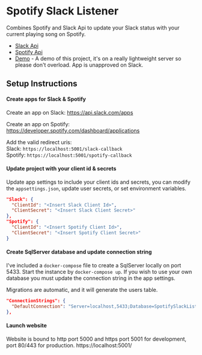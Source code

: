 # Spotify Slack Listener
Combines Spotify and Slack Api to update your Slack status with your current playing song on Spotify.

- [Slack Api](https://api.slack.com/web)
- [Spotify Api](https://developer.spotify.com/documentation/web-api/reference/)
- [Demo](https://www.spotifyslacklistener.com) - A demo of this project, it's on a really lightweight server so please don't overload. App is unapproved on Slack.

## Setup Instructions

#### Create apps for Slack & Spotify
Create an app on Slack: https://api.slack.com/apps

Create an app on Spotify: https://developer.spotify.com/dashboard/applications

Add the valid redirect uris:  
Slack: `https://localhost:5001/slack-callback`  
Spotify: `https://localhost:5001/spotify-callback`

#### Update project with your client id & secrets
Update app settings to include your client ids and secrets, you can modify the `appsettings.json`, update user secrets, or set environment variables.

```json
"Slack": {
  "ClientId": "<Insert Slack Client Id>",
  "ClientSecret": "<Insert Slack Client Secret>"
},
"Spotify": {
  "ClientId": "<Insert Spotify Client Id>",
  "ClientSecret": "<Insert Spotify Client Secret>"
}
```
#### Create SqlServer database and update connection string
I've included a `docker-compose` file to create a SqlServer locally on port 5433. Start the instance by `docker-compose up`. If you wish to use your own database you must update the connection string in the app settings.

Migrations are automatic, and it will generate the users table. 

```json
"ConnectionStrings": {
  "DefaultConnection": "Server=localhost,5433;Database=SpotifySlackListener;User Id=sa;Password=Pass@word"
},
```

#### Launch website
Website is bound to http port 5000 and https port 5001 for development, port 80/443 for production.
https://localhost:5001/

